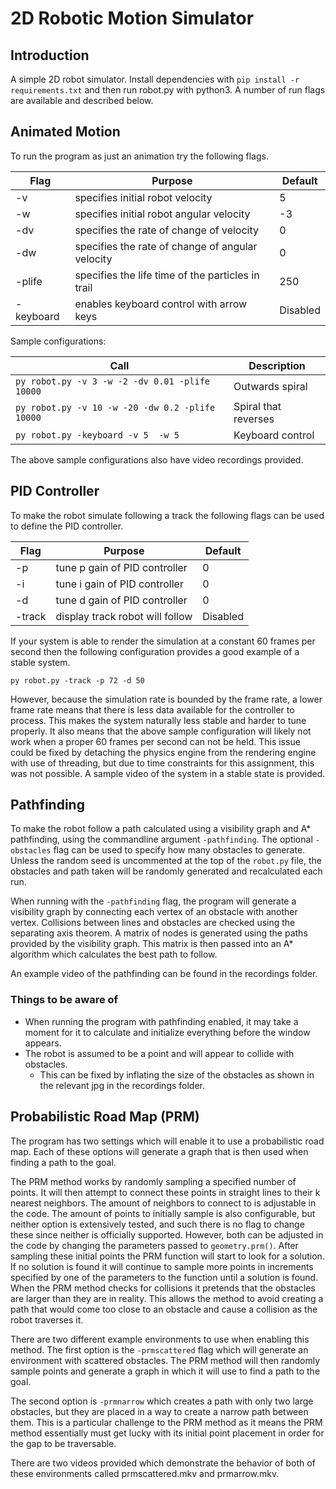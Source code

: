 # 2D Robotic Motion Simulator

## Introduction

A simple 2D robot simulator. Install dependencies with `pip install -r
requirements.txt` and then run robot.py with python3. A number of run flags are
available and described below.

## Animated Motion

To run the program as just an animation try the following flags.

| Flag      | Purpose                                            | Default  |
|-----------|----------------------------------------------------|----------|
| -v        | specifies initial robot velocity                 | 5        |
| -w        | specifies initial robot angular velocity          | -3       |
| -dv       | specifies the rate of change of velocity          | 0        |
| -dw       | specifies the rate of change of angular velocity  | 0        |
| -plife    | specifies the life time of the particles in trail | 250      |
| -keyboard | enables keyboard control with arrow keys           | Disabled |

Sample configurations:

| Call                                            | Description          |
|-------------------------------------------------|----------------------|
| `py robot.py -v 3 -w -2 -dv 0.01 -plife 10000`  | Outwards spiral      |
| `py robot.py -v 10 -w -20 -dw 0.2 -plife 10000` | Spiral that reverses |
| `py robot.py -keyboard -v 5  -w 5`              | Keyboard control     |

The above sample configurations also have video recordings provided.

## PID Controller

To make the robot simulate following a track the following flags can be used to
define the PID controller.

| Flag   | Purpose                         | Default  |
|--------|---------------------------------|----------|
| -p     | tune p gain of PID controller   | 0        |
| -i     | tune i gain of PID controller   | 0        |
| -d     | tune d gain of PID controller   | 0        |
| -track | display track robot will follow | Disabled |

If your system is able to render the simulation at a constant 60 frames per
second then the following configuration provides a good example of a stable
system.

`py robot.py -track -p 72 -d 50`

However, because the simulation rate is bounded by the frame rate, a lower frame
rate means that there is less data available for the controller to process. This
makes the system naturally less stable and harder to tune properly. It also
means that the above sample configuration will likely not work when a proper
60 frames per second can not be held. This issue could be fixed by detaching the
physics engine from the rendering engine with use of threading, but due to time
constraints for this assignment, this was not possible. A sample video of the
system in a stable state is provided.

## Pathfinding

To make the robot follow a path calculated using a visibility graph and A\*
pathfinding, using the commandline argument `-pathfinding`. The optional
`-obstacles` flag can be used to specify how many obstacles to generate. Unless
the random seed is uncommented at the top of the `robot.py` file, the obstacles
and path taken will be randomly generated and recalculated each run.

When running with the `-pathfinding` flag, the program will generate a
visibility graph by connecting each vertex of an obstacle with another vertex.
Collisions between lines and obstacles are checked using the separating axis
theorem. A matrix of nodes is generated using the paths provided by the
visibility graph. This matrix is then passed into an A\* algorithm which
calculates the best path to follow.

An example video of the pathfinding can be found in the recordings folder.

### Things to be aware of

- When running the program with pathfinding enabled, it may take a moment for it
to calculate and initialize everything before the window appears.
- The robot is assumed to be a point and will appear to collide with obstacles.
  - This can be fixed by inflating the size of the obstacles as shown in the
  relevant jpg in the recordings folder.

## Probabilistic Road Map (PRM)

The program has two settings which will enable it to use a probabilistic road
map. Each of these options will generate a graph that is then used when finding
a path to the goal.

The PRM method works by randomly sampling a specified number of points. It will
then attempt to connect these points in straight lines to their k nearest
neighbors. The amount of neighbors to connect to is adjustable in the code. The
amount of points to initially sample is also configurable, but neither option is
extensively tested, and such there is no flag to change these since neither is
officially supported. However, both can be adjusted in the code by changing
the parameters passed to `geometry.prm()`. After sampling these initial points
the PRM function will start to look for a solution. If no solution is found it
will continue to sample more points in increments specified by one of the
parameters to the function until a solution is found. When the PRM method checks
for collisions it pretends that the obstacles are larger than they are in
reality. This allows the method to avoid creating a path that would come too
close to an obstacle and cause a collision as the robot traverses it.

There are two different example environments to use when enabling this method.
The first option is the `-prmscattered` flag which will generate an environment
with scattered obstacles. The PRM method will then randomly sample points and
generate a graph in which it will use to find a path to the goal.

The second option is `-prmnarrow` which creates a path with only two large
obstacles, but they are placed in a way to create a narrow path between them.
This is a particular challenge to the PRM method as it means the PRM method
essentially must get lucky with its initial point placement in order for the
gap to be traversable.

There are two videos provided which demonstrate the behavior of both of these
environments called prmscattered.mkv and prmarrow.mkv.
